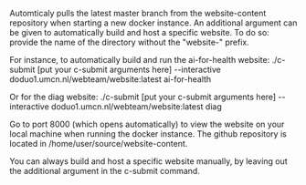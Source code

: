 Automticaly pulls the latest master branch from the website-content repository when starting a new docker instance. An additional argument can be given to automatically build and host a specific website. To do so: provide the name of the directory without the "website-" prefix. 

For instance, to automatically build and run the ai-for-health website:
./c-submit [put your c-submit arguments here] --interactive doduo1.umcn.nl/webteam/website:latest ai-for-health

Or for the diag website: 
./c-submit [put your c-submit arguments here] --interactive doduo1.umcn.nl/webteam/website:latest diag

Go to port 8000 (which opens automatically) to view the website on your local machine when running the docker instance. The github repository is located in /home/user/source/website-content.

You can always build and host a specific website manually, by leaving out the additional argument in the c-submit command. 
